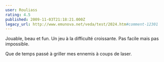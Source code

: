 ```yaml
---
user: Rouliass
rating: 4.5
published: 2009-11-03T21:18:21.000Z
legacy_url: http://www.emunova.net/veda/test/2024.htm#comment-12301
---
```

Jouable, beau et fun. Un jeu à la difficulté croissante. Pas facile mais pas impossible.

Que de temps passé à griller mes ennemis à coups de laser.